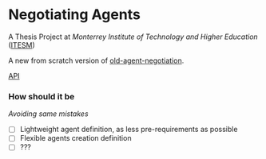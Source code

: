 Negotiating Agents
===
A Thesis Project at *Monterrey Institute of Technology and Higher Education* ([ITESM](http:/itesm.mx/))

A new from scratch version of [old-agent-negotiation](https://github.com/fehu/old-agent-negotiation).

[API](http://fehu.github.io/agent-negotiation/docs/api/index.html)

### How should it be
*Avoiding same mistakes*

- [ ] Lightweight agent definition, as less pre-requirements as possible
- [ ] Flexible agents creation definition
- [ ] ???
